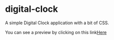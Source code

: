 # digital-clock
 <p>A simple Digital Clock application with a bit of CSS.</p>
 <p>You can see a preview by clicking on this link<a href='https://mariogranados.github.io/digital-clock/'>Here</a></p>

 
